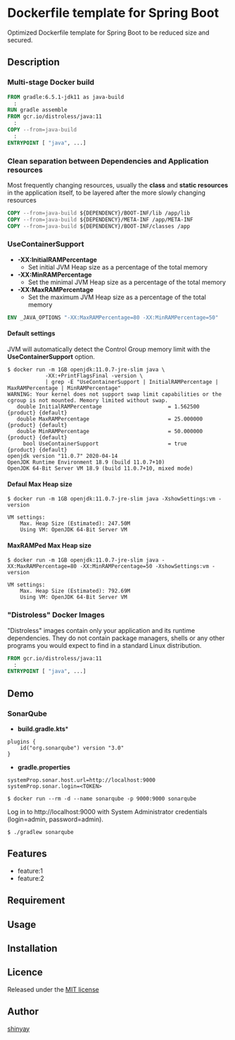 # Dockerfile template for Spring Boot

Optimized Dockerfile template for Spring Boot to be reduced size and secured.

## Description

### Multi-stage Docker build

```dockerfile
FROM gradle:6.5.1-jdk11 as java-build
  :
RUN gradle assemble
FROM gcr.io/distroless/java:11
  :
COPY --from=java-build
  :
ENTRYPOINT [ "java", ...]
```

### Clean separation between Dependencies and Application resources

Most frequently changing resources, usually the **class** and **static resources** in the application itself, to be layered after the more slowly changing resources

```dockerfile
COPY --from=java-build ${DEPENDENCY}/BOOT-INF/lib /app/lib
COPY --from=java-build ${DEPENDENCY}/META-INF /app/META-INF
COPY --from=java-build ${DEPENDENCY}/BOOT-INF/classes /app
```

### UseContainerSupport

- **-XX:InitialRAMPercentage**
    - Set initial JVM Heap size as a percentage of the total memory
- **-XX:MinRAMPercentage**
    - Set the minimal JVM Heap size as a percentage of the total memory
- **-XX:MaxRAMPercentage**
    - Set the maximum JVM Heap size as a percentage of the total memory

```dockerfile
ENV _JAVA_OPTIONS "-XX:MaxRAMPercentage=80 -XX:MinRAMPercentage=50"
```

#### Default settings

JVM will automatically detect the Control Group memory limit with the **UseContainerSupport** option.

```console
$ docker run -m 1GB openjdk:11.0.7-jre-slim java \
            -XX:+PrintFlagsFinal -version \
            | grep -E "UseContainerSupport | InitialRAMPercentage | MaxRAMPercentage | MinRAMPercentage"
WARNING: Your kernel does not support swap limit capabilities or the cgroup is not mounted. Memory limited without swap.
   double InitialRAMPercentage                     = 1.562500                                  {product} {default}
   double MaxRAMPercentage                         = 25.000000                                 {product} {default}
   double MinRAMPercentage                         = 50.000000                                 {product} {default}
     bool UseContainerSupport                      = true                                      {product} {default}
openjdk version "11.0.7" 2020-04-14
OpenJDK Runtime Environment 18.9 (build 11.0.7+10)
OpenJDK 64-Bit Server VM 18.9 (build 11.0.7+10, mixed mode)
```

#### Defaul Max Heap size

```console
$ docker run -m 1GB openjdk:11.0.7-jre-slim java -XshowSettings:vm -version

VM settings:
    Max. Heap Size (Estimated): 247.50M
    Using VM: OpenJDK 64-Bit Server VM
```

#### MaxRAMPed Max Heap size

```console
$ docker run -m 1GB openjdk:11.0.7-jre-slim java -XX:MaxRAMPercentage=80 -XX:MinRAMPercentage=50 -XshowSettings:vm -version

VM settings:
    Max. Heap Size (Estimated): 792.69M
    Using VM: OpenJDK 64-Bit Server VM
```

### "Distroless" Docker Images
"Distroless" images contain only your application and its runtime dependencies. They do not contain package managers, shells or any other programs you would expect to find in a standard Linux distribution.

```dockerfile
FROM gcr.io/distroless/java:11
  :
ENTRYPOINT [ "java", ...]
```


## Demo
### SonarQube

- **build.gradle.kts***
```
plugins {
	id("org.sonarqube") version "3.0"
}
```

- **gradle.properties**

```properties
systemProp.sonar.host.url=http://localhost:9000
systemProp.sonar.login=<TOKEN>
```

```console
$ docker run --rm -d --name sonarqube -p 9000:9000 sonarqube
```

Log in to http://localhost:9000 with System Administrator credentials (login=admin, password=admin).

```console
$ ./gradlew sonarqube
```

## Features

- feature:1
- feature:2

## Requirement

## Usage

## Installation

## Licence

Released under the [MIT license](https://gist.githubusercontent.com/shinyay/56e54ee4c0e22db8211e05e70a63247e/raw/34c6fdd50d54aa8e23560c296424aeb61599aa71/LICENSE)

## Author

[shinyay](https://github.com/shinyay)

